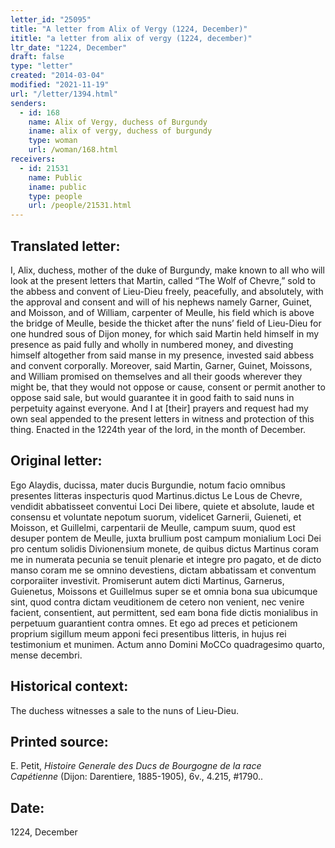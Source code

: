 ```yaml
---
letter_id: "25095"
title: "A letter from Alix of Vergy (1224, December)"
ititle: "a letter from alix of vergy (1224, december)"
ltr_date: "1224, December"
draft: false
type: "letter"
created: "2014-03-04"
modified: "2021-11-19"
url: "/letter/1394.html"
senders:
  - id: 168
    name: Alix of Vergy, duchess of Burgundy
    iname: alix of vergy, duchess of burgundy
    type: woman
    url: /woman/168.html
receivers:
  - id: 21531
    name: Public
    iname: public
    type: people
    url: /people/21531.html
---
```

<h2> Translated letter:</h2>I, Alix, duchess, mother of the duke of Burgundy, make known to all who will look at the present letters that Martin, called “The Wolf of Chevre,” sold to the abbess and convent of Lieu-Dieu freely, peacefully, and absolutely, with the approval and consent and will of his nephews namely Garner, Guinet, and Moisson, and of William, carpenter of Meulle, his field which is above the bridge of Meulle, beside the thicket after the nuns’ field of Lieu-Dieu for one hundred sous of Dijon money, for which said Martin held himself in my presence  as paid fully and wholly in numbered money, and divesting himself altogether from said manse in my presence, invested said abbess and convent corporally.  Moreover, said Martin, Garner, Guinet, Moissons, and William promised on themselves and all their goods wherever they might be, that they would not oppose or cause, consent or permit another to oppose said sale, but would guarantee it in good faith to said nuns in perpetuity against everyone.  And I at [their] prayers and request had my own seal appended to the present letters in witness and protection of this thing.  Enacted in the 1224th year of the lord, in the month of December.
<h2 class="mt-4"> Original letter:</h2>Ego Alaydis, ducissa, mater ducis Burgundie, notum facio omnibus presentes litteras inspecturis quod Martinus.dictus Le Lous de Chevre, vendidit abbatisseet conventui Loci Dei libere, quiete et absolute, laude et consensu et voluntate nepotum suorum, videlicet Garnerii, Guieneti, et Moisson, et Guillelmi, carpentarii de Meulle, campum suum, quod est desuper pontem de Meulle, juxta brullium post campum monialium Loci Dei pro centum solidis Divionensium monete, de quibus dictus Martinus coram me in numerata pecunia se tenuit plenarie et integre pro pagato, et de dicto manso coram me se omnino devestiens, dictam abbatissam et conventum corporaiiter investivit. Promiserunt autem dicti Martinus, Garnerus, Guienetus, Moissons et Guillelmus super se et omnia bona sua ubicumque sint, quod contra dictam veuditionem de cetero non venient, nec venire facient, consentient, aut permittent, sed eam bona fide dictis monialibus in perpetuum guarantient contra omnes. Et ego ad preces et peticionem proprium sigillum meum apponi feci presentibus litteris, in hujus rei testimonium et munimen.  Actum anno Domini MoCCo quadragesimo quarto, mense decembri.
<h2 class="mt-4"> Historical context:</h2>The duchess witnesses a sale to the nuns of Lieu-Dieu.
<h2 class="mt-4"> Printed source:</h2><p>E. Petit,&nbsp;<em>Histoire Generale des Ducs de Bourgogne&nbsp;</em><i>de la race Capétienne&nbsp;</i>(Dijon: Darentiere, 1885-1905), 6v., 4.215, #1790..</p><h2 class="mt-4"> Date:</h2>1224, December